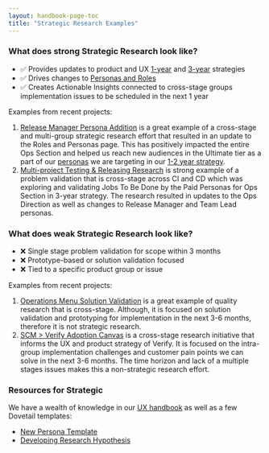 ```yaml
---
layout: handbook-page-toc
title: "Strategic Research Examples"
---
```



### What does strong Strategic Research look like?

 * ✅ Provides updates to product and UX [1-year](https://about.gitlab.com/direction/#fy22-product-investment-themes) and [3-year](https://about.gitlab.com/direction/#3-year-strategy) strategies 
 * ✅ Drives changes to [Personas and Roles](https://about.gitlab.com/handbook/marketing/strategic-marketing/roles-personas/#dakota-application-development-director) 
 * ✅ Creates Actionable Insights connected to cross-stage groups implementation issues to be scheduled in the next 1 year 

 Examples from recent projects: 
 1. [Release Manager Persona Addition](https://gitlab.com/gitlab-org/ux-research/-/issues/316) is a great example of a cross-stage and multi-group strategic research effort that resulted in an update to the Roles and Personas page. This has positively impacted the entire Ops Section and helped us reach new audiences in the Ultimate tier as a part of our [personas](https://about.gitlab.com/direction/#personas) we are targeting in our [1-2 year strategy](https://about.gitlab.com/direction/ops/#medium-term-1-2-years). 
 1. [Multi-project Testing & Releasing Research](https://gitlab.com/gitlab-org/ux-research/-/issues/621) is strong example of a problem validation that is cross-stage across CI and CD which was exploring and validating Jobs To Be Done by the Paid Personas for Ops Section in 3-year strategy. The research resulted in updates to the Ops Direction as well as changes to Release Manager and Team Lead personas. 

### What does weak Strategic Research look like?

* ❌ Single stage problem validation for scope within 3 months 
* ❌ Prototype-based or solution validation focused 
* ❌ Tied to a specific product group or issue 

Examples from recent projects: 
 1.  [Operations Menu Solution Validation](https://gitlab.com/gitlab-org/ux-research/-/issues/1123/) is a great example of quality research that is cross-stage. Although, it is focused on solution validation and prototyping for implementation in the next 3-6 months, therefore it is not strategic research. 
 1. [SCM > Verify Adoption Canvas](https://gitlab.com/gitlab-org/gitlab/-/issues/285191) is a cross-stage research initiative that informs the UX and product strategy of Verify. It is focused on the intra-group implementation challenges and customer pain points we can solve in the next 3-6 months. The time horizon and lack of a multiple stages issues makes this a non-strategic research effort. 

### Resources for Strategic 

We have a wealth of knowledge in our [UX handbook](https://about.gitlab.com/handbook/engineering/ux/ux-research-training/) as well as a few Dovetail templates: 

- [New Persona Template](https://dovetailapp.com/projects/922698a3-e770-45bb-8fe1-6aee240f1df9)
- [Developing Research Hypothesis](https://dovetailapp.com/projects/1c8ab3b2-5804-4f33-b2d7-80a7420f36cb)
